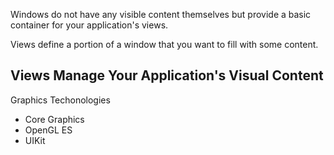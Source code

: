 Windows do not have any visible content themselves but provide a basic container for your application's views.

Views define a portion of a window that you want to fill with some content.

Views Manage Your Application's Visual Content
---

Graphics Techonologies

* Core Graphics
* OpenGL ES
* UIKit


